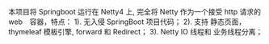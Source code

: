 本项目将 Springboot 运行在 Netty4 上, 完全将 Netty 作为一个接受 http 请求的 web　容器，特点：
1). 无入侵 SpringBoot 项目代码；
2). 支持 静态页面，thymeleaf 模板引擎, forward 和 Redirect；
3). Netty IO 线程和 业务线程分离；

